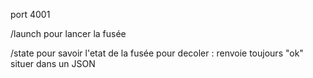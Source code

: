 port 4001

/launch pour lancer la fusée

/state pour savoir l'etat de la fusée pour decoler : renvoie toujours "ok" situer dans un JSON